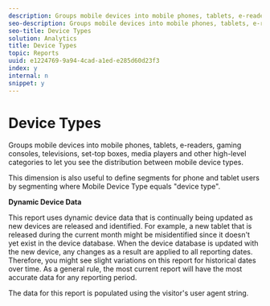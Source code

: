 ```yaml
---
description: Groups mobile devices into mobile phones, tablets, e-readers, gaming consoles, televisions, set-top boxes, media players and other high-level categories to let you see the distribution between mobile device types.
seo-description: Groups mobile devices into mobile phones, tablets, e-readers, gaming consoles, televisions, set-top boxes, media players and other high-level categories to let you see the distribution between mobile device types.
seo-title: Device Types
solution: Analytics
title: Device Types
topic: Reports
uuid: e1224769-9a94-4cad-a1ed-e285d60d23f3
index: y
internal: n
snippet: y
---
```


# Device Types

Groups mobile devices into mobile phones, tablets, e-readers, gaming consoles, televisions, set-top boxes, media players and other high-level categories to let you see the distribution between mobile device types.

This dimension is also useful to define segments for phone and tablet users by segmenting where Mobile Device Type equals "device type".

**Dynamic Device Data**

This report uses dynamic device data that is continually being updated as new devices are released and identified. For example, a new tablet that is released during the current month might be misidentified since it doesn't yet exist in the device database. When the device database is updated with the new device, any changes as a result are applied to all reporting dates. Therefore, you might see slight variations on this report for historical dates over time. As a general rule, the most current report will have the most accurate data for any reporting period.

The data for this report is populated using the visitor's user agent string. 
